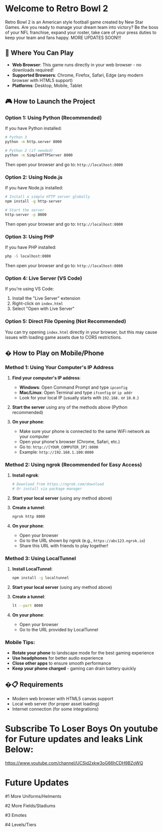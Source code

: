 # Welcome to Retro Bowl 2
Retro Bowl 2 is an American style football game created by New Star Games. Are you ready to manage your dream team into victory? Be the boss of your NFL franchise, expand your roster, take care of your press duties to keep your team and fans happy. MORE UPDATES SOON!!!

## 🚀 Where You Can Play
- **Web Browser**: This game runs directly in your web browser - no downloads required!
- **Supported Browsers**: Chrome, Firefox, Safari, Edge (any modern browser with HTML5 support)
- **Platforms**: Desktop, Mobile, Tablet

## 🎮 How to Launch the Project

### Option 1: Using Python (Recommended)
If you have Python installed:
```bash
# Python 3
python -m http.server 8000

# Python 2 (if needed)
python -m SimpleHTTPServer 8000
```
Then open your browser and go to: `http://localhost:8000`

### Option 2: Using Node.js
If you have Node.js installed:
```bash
# Install a simple HTTP server globally
npm install -g http-server

# Start the server
http-server -p 8000
```
Then open your browser and go to: `http://localhost:8000`

### Option 3: Using PHP
If you have PHP installed:
```bash
php -S localhost:8000
```
Then open your browser and go to: `http://localhost:8000`

### Option 4: Live Server (VS Code)
If you're using VS Code:
1. Install the "Live Server" extension
2. Right-click on `index.html`
3. Select "Open with Live Server"

### Option 5: Direct File Opening (Not Recommended)
You can try opening `index.html` directly in your browser, but this may cause issues with loading game assets due to CORS restrictions.

## � How to Play on Mobile/Phone

### Method 1: Using Your Computer's IP Address
1. **Find your computer's IP address**:
   - **Windows**: Open Command Prompt and type `ipconfig`
   - **Mac/Linux**: Open Terminal and type `ifconfig` or `ip addr`
   - Look for your local IP (usually starts with `192.168.` or `10.0.`)

2. **Start the server** using any of the methods above (Python recommended)

3. **On your phone**:
   - Make sure your phone is connected to the same WiFi network as your computer
   - Open your phone's browser (Chrome, Safari, etc.)
   - Go to: `http://[YOUR_COMPUTER_IP]:8000`
   - Example: `http://192.168.1.100:8000`

### Method 2: Using ngrok (Recommended for Easy Access)
1. **Install ngrok**:
   ```bash
   # Download from https://ngrok.com/download
   # Or install via package manager
   ```

2. **Start your local server** (using any method above)

3. **Create a tunnel**:
   ```bash
   ngrok http 8000
   ```

4. **On your phone**:
   - Open your browser
   - Go to the URL shown by ngrok (e.g., `https://abc123.ngrok.io`)
   - Share this URL with friends to play together!

### Method 3: Using LocalTunnel
1. **Install LocalTunnel**:
   ```bash
   npm install -g localtunnel
   ```

2. **Start your local server** (using any method above)

3. **Create a tunnel**:
   ```bash
   lt --port 8000
   ```

4. **On your phone**:
   - Open your browser
   - Go to the URL provided by LocalTunnel

### Mobile Tips:
- **Rotate your phone** to landscape mode for the best gaming experience
- **Use headphones** for better audio experience
- **Close other apps** to ensure smooth performance
- **Keep your phone charged** - gaming can drain battery quickly

## �📋 Requirements
- Modern web browser with HTML5 canvas support
- Local web server (for proper asset loading)
- Internet connection (for some integrations)

# Subscribe To **Loser Boys** On youtube for Future updates and leaks Link Below:

https://www.youtube.com/channel/UCSjd2xkw3oG66hCDH9BZoWQ

# Future Updates 
#1 More Uniforms/Helments

#2 More Fields/Stadiums

#3 Emotes

#4 Levels/Tiers

